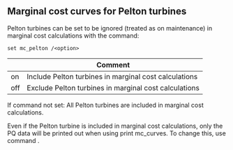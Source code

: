 ## Marginal cost curves for Pelton turbines
Pelton turbines can be set to be ignored (treated as on maintenance) in marginal cost calculations with the command:
```
set mc_pelton /<option>
```

|<option>|Comment|
|---|---|
|on|Include Pelton turbines in marginal cost calculations|
|off|Exclude Pelton turbines in marginal cost calculations|

If command not set: All Pelton turbines are included in marginal cost calculations.

Even if the Pelton turbine is included in marginal cost calculations, only the PQ data will be printed out when using print mc_curves. To change this, use command [](set_pelton_mc_print).